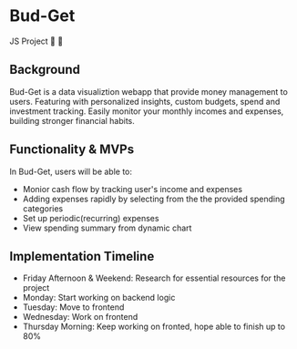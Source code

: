 # Bud-Get

JS Project :money_with_wings: :money_with_wings:

## Background

Bud-Get is a data visualiztion webapp that provide money management to users. Featuring with personalized insights, custom budgets, spend and investment tracking. Easily monitor your monthly incomes and expenses, building stronger financial habits.

## Functionality & MVPs

In Bud-Get, users will be able to:

- Monior cash flow by tracking user's income and expenses
- Adding expenses rapidly by selecting from the the provided spending categories
- Set up periodic(recurring) expenses
- View spending summary from dynamic chart

## Implementation Timeline

- Friday Afternoon & Weekend: Research for essential resources for the project
- Monday: Start working on backend logic 
- Tuesday: Move to frontend
- Wednesday: Work on frontend
- Thursday Morning: Keep working on fronted, hope able to finish up to 80%
